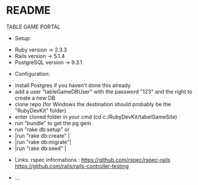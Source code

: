 # README
TABLE GAME PORTAL


* Setup:
- Ruby version -> 2.3.3
- Rails version -> 5.1.4
- PostgreSQL version -> 9.3.1


* Configuration:
- install Postgres if you haven't done this already
- add a user "tableGameDBUser" with the password "123" and the right to create a new DB
- clone repo (for Windows the destination should probably be the "RubyDevKit" folder)
- enter cloned folder in your cmd (cd c:/RubyDevKit/tabelGameSite)
- run "bundle" to get the pg gem
- run "rake db:setup" or
- |run "rake db:create"	|
- |run "rake db:migrate"|
- |run "rake db:seed"	|

* Links:
	rspec informations : https://github.com/rspec/rspec-rails
						 https://github.com/rails/rails-controller-testing

* ...
